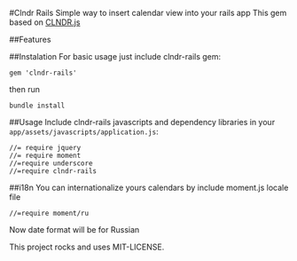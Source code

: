 #Clndr Rails
Simple way to insert calendar view into your rails app
This gem based on [CLNDR.js](http://kylestetz.github.io/CLNDR/)

##Features

##Instalation
For basic usage just include clndr-rails gem:

```
gem 'clndr-rails'
```
then run

```
bundle install
```

##Usage
Include clndr-rails javascripts and dependency libraries in your `app/assets/javascripts/application.js`:

```
//= require jquery
//= require moment
//=require underscore
//=require clndr-rails

```
##i18n
You can internationalize yours calendars by include moment.js locale file

 ```
 //=require moment/ru
 ```
 Now date format will be for Russian

This project rocks and uses MIT-LICENSE.